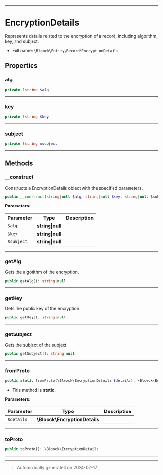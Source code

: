 ***

# EncryptionDetails

Represents details related to the encryption of a record, including algorithm, key, and subject.



* Full name: `\Bloock\Entity\Record\EncryptionDetails`



## Properties


### alg



```php
private ?string $alg
```






***

### key



```php
private ?string $key
```






***

### subject



```php
private ?string $subject
```






***

## Methods


### __construct

Constructs a EncryptionDetails object with the specified parameters.

```php
public __construct(string|null $alg, string|null $key, string|null $subject): mixed
```








**Parameters:**

| Parameter | Type | Description |
|-----------|------|-------------|
| `$alg` | **string&#124;null** |  |
| `$key` | **string&#124;null** |  |
| `$subject` | **string&#124;null** |  |





***

### getAlg

Gets the algorithm of the encryption.

```php
public getAlg(): string|null
```












***

### getKey

Gets the public key of the encryption.

```php
public getKey(): string|null
```












***

### getSubject

Gets the subject of the subject.

```php
public getSubject(): string|null
```












***

### fromProto



```php
public static fromProto(\Bloock\EncryptionDetails $details): \Bloock\Entity\Record\EncryptionDetails
```



* This method is **static**.




**Parameters:**

| Parameter | Type | Description |
|-----------|------|-------------|
| `$details` | **\Bloock\EncryptionDetails** |  |





***

### toProto



```php
public toProto(): \Bloock\EncryptionDetails
```












***


***
> Automatically generated on 2024-07-17
